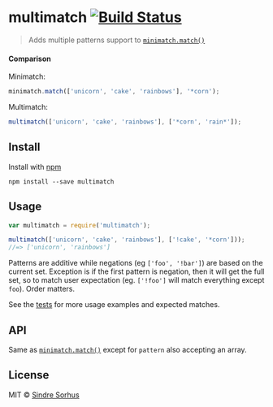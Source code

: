 # multimatch [![Build Status](https://travis-ci.org/sindresorhus/multimatch.png?branch=master)](http://travis-ci.org/sindresorhus/multimatch)

> Adds multiple patterns support to [`minimatch.match()`](https://github.com/isaacs/minimatch#minimatchmatchlist-pattern-options)


#### Comparison

Minimatch:

```js
minimatch.match(['unicorn', 'cake', 'rainbows'], '*corn');
```

Multimatch:

```js
multimatch(['unicorn', 'cake', 'rainbows'], ['*corn', 'rain*']);
```


## Install

Install with [npm](https://npmjs.org/package/multimatch)

```
npm install --save multimatch
```


## Usage

```js
var multimatch = require('multimatch');

multimatch(['unicorn', 'cake', 'rainbows'], ['!cake', '*corn']));
//=> ['unicorn', 'rainbows']
```

Patterns are additive while negations (eg `['foo', '!bar']`) are based on the current set. Exception is if the first pattern is negation, then it will get the full set, so to match user expectation (eg. `['!foo']` will match everything except `foo`). Order matters.

See the [tests](https://github.com/sindresorhus/multimatch/blob/master/test.js) for more usage examples and expected matches.


## API

Same as [`minimatch.match()`](https://github.com/isaacs/minimatch#minimatchmatchlist-pattern-options) except for `pattern` also accepting an array.


## License

MIT © [Sindre Sorhus](http://sindresorhus.com)
